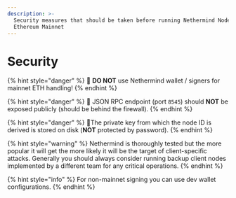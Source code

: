```yaml
---
description: >-
  Security measures that should be taken before running Nethermind Node on
  Ethereum Mainnet
---
```


# Security

{% hint style="danger" %}
📢 **DO NOT** use Nethermind wallet / signers for mainnet ETH handling!
{% endhint %}

{% hint style="danger" %}
📢 JSON RPC endpoint \(port `8545`\) should **NOT** be exposed publicly \(should be behind the firewall\).
{% endhint %}

{% hint style="danger" %}
📢The private key from which the node ID is derived is stored on disk \(**NOT** protected by password\).
{% endhint %}

{% hint style="warning" %}
Nethermind is thoroughly tested but the more popular it will get the more likely it will be the target of client-specific attacks. Generally you should always consider running backup client nodes implemented by a different team for any critical operations.
{% endhint %}

{% hint style="info" %}
For non-mainnet signing you can use dev wallet configurations.
{% endhint %}


